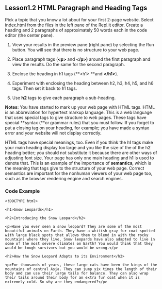 ## Lesson1.2  HTML Paragraph and Heading Tags

Pick a topic that you know a lot about for your first 2-page website. Select index.html from the files in the left pane of the Repl.it  editor.  Create a heading and 2 paragraphs of approximately 50 words each in the code editor \(the center pane\).

1. View your results in the preview pane \(right pane\) by selecting the Run button. You will see that there is no structure to your web page.

2. Place paragraph tags \(**&lt;p&gt;** and **&lt;/p&gt;\)** around the first paragraph and view the results. Do the same for the second paragraph.

3. Enclose the heading in h1 tags \(**&lt;h1&gt; **and **&lt;/h1&gt;**\).

4. Experiment with enclosing the heading between h2,  h3,  h4,  h5, and h6 tags. Then set it back to h1 tags.

5. Use **h2** tags to give each paragraph a sub-heading.

**Notes:** You have started to mark up your web page with HTML tags. HTML is an abbreviation for  hypertext markup language. This is a web language that uses special tags to give structure to web pages. These tags have special **syntax \(**or grammar rules\) that you must follow. If you forget to put a closing tag on your heading, for example; you have made a syntax error and your website will not display correctly.

HTML tags have special meanings, too. Even if you think the h1 tags make your main heading display too large and you like the size of the of the h2 heading better; you should not substitute it because there are other ways of adjusting font size. Your page has only one main heading and h1 is used to denote that. This is an example of the importance of **semantics**, which is the meaning that tags give to the structure of your web page. Correct semantics are important for the nonhuman viewers of your web page too, such as the browser rendering engine and search engines.

### Code Example

`<!DOCTYPE html>`

`<h1>Snow Leopards</h1>`

`<h2>Introducing the Snow Leopard</h2>`

`<p>Have you ever seen a snow leopard? They are some of the most beautiful animals on Earth. They have a whitish-gray fur coat spotted with large black spots that allows them to blend in with the rocky mountains where they live. Snow leopards have also adapted to live in some of the most severe climates on Earth? You would think that they would be tough survivors but you would be wrong.</p>`

`<h2>How the Snow Leopard Adapts to its Environment</h2>`

`<p>For thousands of years, these large cats have been the kings of the mountains of central Asia. They can jump six times the length of their body and can use their large tails for balance. They can also wrap their tails around their body for an extra fur coat when it is extremely cold. So why are they endangered?</p>`


